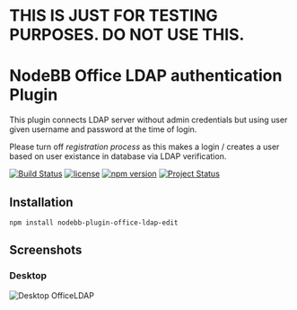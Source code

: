 # THIS IS JUST FOR TESTING PURPOSES. DO NOT USE THIS.

# NodeBB Office LDAP authentication Plugin

This plugin connects LDAP server without admin credentials but using user given username and password at the time of login.

Please turn off *registration process* as this makes a login / creates a user based on user existance in database via LDAP verification.

[![Build Status](https://travis-ci.org/quokkamole/nodebb-plugin-office-ldap-edit.svg?branch=master)](https://travis-ci.org/quokkamole/nodebb-plugin-office-ldap-edit) [![license](https://img.shields.io/github/license/mashape/apistatus.svg?maxAge=2592000?style=plastic)](https://github.com/quokkamole/nodebb-plugin-office-ldap-edit/blob/master/LICENSE) [![npm version](https://badge.fury.io/js/nodebb-plugin-office-ldap-edit.svg)](https://badge.fury.io/js/nodebb-plugin-office-ldap-edit) [![Project Status](https://img.shields.io/badge/Project%20Status-Stable-brightgreen.svg?maxAge=2592000?style=plastic)](https://www.npmjs.com/package/nodebb-plugin-office-ldap-edit)

## Installation

    npm install nodebb-plugin-office-ldap-edit

## Screenshots

### Desktop
![Desktop OfficeLDAP](screenshots/desktop.png?raw=true)

